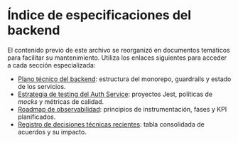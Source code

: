 # Índice de especificaciones del backend

El contenido previo de este archivo se reorganizó en documentos temáticos para facilitar su mantenimiento. Utiliza los enlaces siguientes para acceder a cada sección especializada:

- [Plano técnico del backend](architecture/backend-blueprint.md): estructura del monorepo, guardrails y estado de los servicios.
- [Estrategia de testing del Auth Service](testing/auth-service-strategy.md): proyectos Jest, políticas de *mocks* y métricas de calidad.
- [Roadmap de observabilidad](observability/roadmap.md): principios de instrumentación, fases y KPI planificados.
- [Registro de decisiones técnicas recientes](architecture/decision-log.md): tabla consolidada de acuerdos y su impacto.

